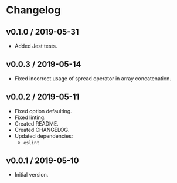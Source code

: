 # Changelog

## v0.1.0 / 2019-05-31

- Added Jest tests.

## v0.0.3 / 2019-05-14

- Fixed incorrect usage of spread operator in array concatenation.

## v0.0.2 / 2019-05-11

- Fixed option defaulting.
- Fixed linting.
- Created README.
- Created CHANGELOG.
- Updated dependencies:
  - `eslint`

## v0.0.1 / 2019-05-10

- Initial version.
